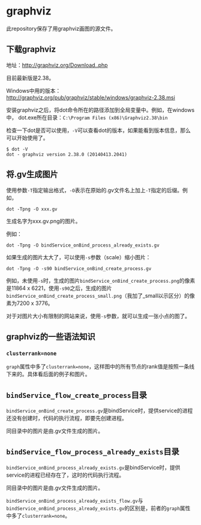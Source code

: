 # graphviz

此repository保存了用graphviz画图的源文件。

## 下载graphviz

地址：http://graphviz.org/Download..php

目前最新版是2.38。

Windows中用的版本：http://graphviz.org/pub/graphviz/stable/windows/graphviz-2.38.msi

安装graphviz之后，将dot命令所在的路径添加到全局变量中。例如，在windows中，
dot.exe所在目录：`C:\Program Files (x86)\Graphviz2.38\bin`

检查一下dot是否可以使用，`-V`可以查看dot的版本，如果能看到版本信息，那么可以开始使用了。

```
$ dot -V
dot - graphviz version 2.38.0 (20140413.2041)
```

## 将.gv生成图片

使用参数`-T`指定输出格式，`-O`表示在原始的.gv文件名上加上`-T`指定的后缀。例如，
```language
dot -Tpng -O xxx.gv
```
生成名字为xxx.gv.png的图片。

例如：
```language
dot -Tpng -O bindService_onBind_process_already_exists.gv
```

如果生成的图片太大了，可以使用`-s`参数（scale）缩小图片：

```language
dot -Tpng -O -s90 bindService_onBind_create_process.gv
```
例如，未使用`-s`时，生成的图片`bindService_onBind_create_process.png`的像素是11864 x 6221，使用`-s90`之后，生成的图片`bindService_onBind_create_process_small.png`（我加了_small以示区分）的像素为7200 x 3776。

对于对图片大小有限制的网站来说，使用`-s`参数，就可以生成一张小点的图了。

## graphviz的一些语法知识

### `clusterrank=none`

`graph`属性中多了`clusterrank=none`，这样图中的所有节点的rank值是按照一条线下来的。具体看后面的例子和图片。

## `bindService_flow_create_process`目录

`bindService_onBind_create_process.gv`是bindService时，提供service的进程还没有创建时，代码的执行流程，即要先创建进程。

同目录中的图片是由.gv文件生成的图片。

## `bindService_flow_process_already_exists`目录

`bindService_onBind_process_already_exists.gv`是bindService时，提供service的进程已经存在了，这时的代码执行流程。

同目录中的图片是由.gv文件生成的图片。

`bindService_onBind_process_already_exists_flow.gv`与`bindService_onBind_process_already_exists.gv`的区别是，前者的`graph`属性中多了`clusterrank=none`。

